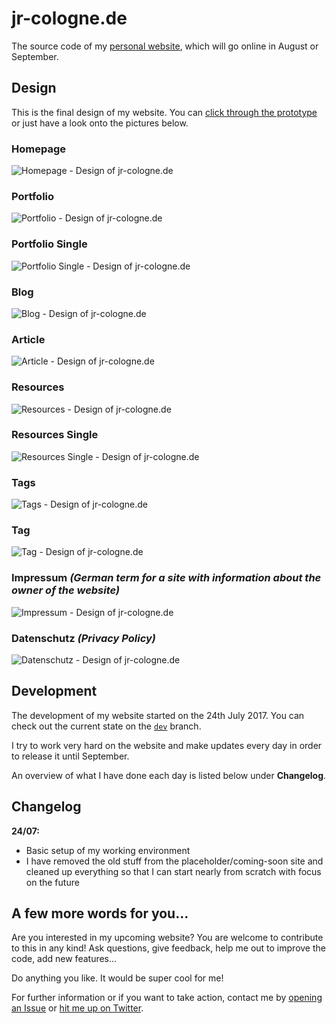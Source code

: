 # jr-cologne.de

The source code of my [personal website](https://jr-cologne.de/), which will go online in August or September.

## Design

This is the final design of my website. You can [click through the prototype](https://xd.adobe.com/view/c8f790e2-bb39-4451-8132-c78b44e30971/) or just have a look onto the pictures below.

### Homepage

![Homepage - Design of jr-cologne.de](https://github.com/jr-cologne/jr-cologne.de/blob/master/design/Homepage.png)

### Portfolio

![Portfolio - Design of jr-cologne.de](https://github.com/jr-cologne/jr-cologne.de/blob/master/design/Portfolio.png)

### Portfolio Single

![Portfolio Single - Design of jr-cologne.de](https://github.com/jr-cologne/jr-cologne.de/blob/master/design/Portfolio%20Single.png)

### Blog

![Blog - Design of jr-cologne.de](https://github.com/jr-cologne/jr-cologne.de/blob/master/design/Blog.png)

### Article

![Article - Design of jr-cologne.de](https://github.com/jr-cologne/jr-cologne.de/blob/master/design/Article.png)

### Resources

![Resources - Design of jr-cologne.de](https://github.com/jr-cologne/jr-cologne.de/blob/master/design/Resources.png)

### Resources Single

![Resources Single - Design of jr-cologne.de](https://github.com/jr-cologne/jr-cologne.de/blob/master/design/Resources%20Single.png)

### Tags

![Tags - Design of jr-cologne.de](https://github.com/jr-cologne/jr-cologne.de/blob/master/design/Tags.png)

### Tag

![Tag - Design of jr-cologne.de](https://github.com/jr-cologne/jr-cologne.de/blob/master/design/Tag.png)

### Impressum *(German term for a site with information about the owner of the website)*

![Impressum - Design of jr-cologne.de](https://github.com/jr-cologne/jr-cologne.de/blob/master/design/Impressum.png)

### Datenschutz *(Privacy Policy)*

![Datenschutz - Design of jr-cologne.de](https://github.com/jr-cologne/jr-cologne.de/blob/master/design/Datenschutz.png)

## Development
The development of my website started on the 24th July 2017. You can check out the current state on the [`dev`](https://github.com/jr-cologne/jr-cologne.de/tree/dev) branch.

I try to work very hard on the website and make updates every day in order to release it until September.

An overview of what I have done each day is listed below under **Changelog**.

## Changelog
**24/07:**
- Basic setup of my working environment
- I have removed the old stuff from the placeholder/coming-soon site and cleaned up everything so that I can start nearly from scratch with focus on the future

## A few more words for you...
Are you interested in my upcoming website? You are welcome to contribute to this in any kind!
Ask questions, give feedback, help me out to improve the code, add new features...

Do anything you like. It would be super cool for me!

For further information or if you want to take action, contact me by [opening an Issue](https://github.com/jr-cologne/jr-cologne.de/issues/new) or [hit me up on Twitter](https://twitter.com/jrcologne).
